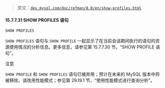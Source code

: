 > 原文：[`dev.mysql.com/doc/refman/8.0/en/show-profiles.html`](https://dev.mysql.com/doc/refman/8.0/en/show-profiles.html)

#### 15.7.7.31 SHOW PROFILES 语句

```sql
SHOW PROFILES
```

`SHOW PROFILES` 语句与 `SHOW PROFILE` 一起显示了在当前会话期间执行的语句的资源使用情况的分析信息。更多信息，请参见第 15.7.7.30 节，“SHOW PROFILE 语句”。

注意

`SHOW PROFILE` 和 `SHOW PROFILES` 语句已被弃用；预计在未来的 MySQL 版本中将被移除。请改用性能模式；参见第 29.19.1 节，“使用性能模式进行查询分析”。
